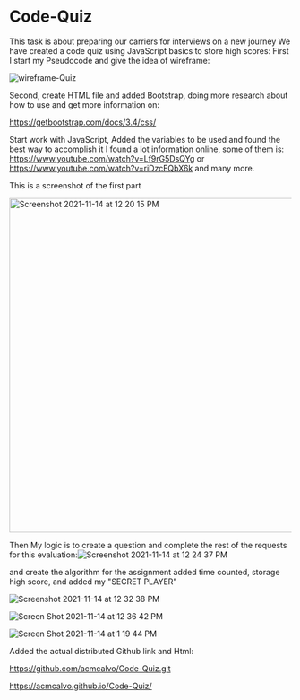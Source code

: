 # Code-Quiz

This task is about preparing our carriers for interviews on a new journey
We have created a code quiz using JavaScript basics to store high scores:
First I start  my Pseudocode and give the idea of wireframe:

![wireframe-Quiz](https://user-images.githubusercontent.com/91921941/141690328-0af736ce-5dfd-40f3-b7fc-c5644317742c.png)

Second, create HTML file and added Bootstrap, doing more research about how to use and get more information on:

https://getbootstrap.com/docs/3.4/css/

Start work with JavaScript,  Added the variables to be used and found the best way to accomplish it
I found a lot information online, some of them is:
https://www.youtube.com/watch?v=Lf9rG5DsQYg   or
https://www.youtube.com/watch?v=riDzcEQbX6k and many more.

This is a screenshot of the first part

<img width="596" alt="Screenshot 2021-11-14 at 12 20 15 PM" src="https://user-images.githubusercontent.com/91921941/141691366-30ee5e86-cb43-44d1-9f23-d769f9f07ead.png">


Then My logic is to create a question and complete the rest of the requests for this evaluation:![Screenshot 2021-11-14 at 12 24 37 PM](https://user-images.githubusercontent.com/91921941/141691521-c3a8058e-6644-4d3d-a227-43871ae319d8.png)

and create the algorithm for the assignment added time counted, storage high score, and added my "SECRET PLAYER"

![Screenshot 2021-11-14 at 12 32 38 PM](https://user-images.githubusercontent.com/91921941/141691765-b845be4f-46dd-4ee0-88b4-93c150b916df.png)

![Screen Shot 2021-11-14 at 12 36 42 PM](https://user-images.githubusercontent.com/91921941/141691893-544ffd5b-0047-4b53-9633-25f6dd0f1e4d.png)

![Screen Shot 2021-11-14 at 1 19 44 PM](https://user-images.githubusercontent.com/91921941/141693438-8a26aed4-59a5-47ee-b455-37e32451cfdc.png)

Added the actual distributed Github link and Html:

https://github.com/acmcalvo/Code-Quiz.git

https://acmcalvo.github.io/Code-Quiz/
